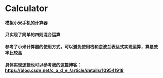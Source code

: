 # Calculator
#### 模拟小米手机的计算器
#### 只实现了简单的四则混合运算
#### 参考了小米计算器的使用方式，可以避免使用栈和逆波兰表达式实现运算，算是效率比较高
#### 具体实现逻辑也可以参考我的这篇博客：https://blog.csdn.net/c_o_d_e_/article/details/109541918
